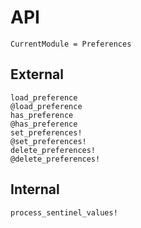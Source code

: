 # API

```@meta
CurrentModule = Preferences
```

## External
```@docs
load_preference
@load_preference
has_preference
@has_preference
set_preferences!
@set_preferences!
delete_preferences!
@delete_preferences!
```

## Internal
```@docs
process_sentinel_values!
```
